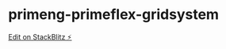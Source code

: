 # primeng-primeflex-gridsystem

[Edit on StackBlitz ⚡️](https://stackblitz.com/edit/primeng-primeflex-gridsystem-demo-4dyhqr)
